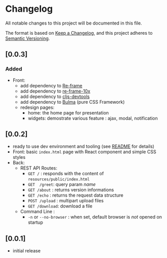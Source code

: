 # Changelog

All notable changes to this project will be documented in this file.

The format is based on [Keep a Changelog],
and this project adheres to [Semantic Versioning].


## [0.0.3]
### Added
- Front:
  - add dependency to [Re-frame](https://day8.github.io/re-frame/)
  - add dependency to [re-frame-10x](https://github.com/day8/re-frame-10x)
  - add dependency to [cljs-devtools](https://github.com/binaryage/cljs-devtools)
  - add dependency to [Bulma](https://bulma.io) (pure CSS Framework)
  - redesign pages: 
    - home: the home page for presentation
    - widgets: demostrate various feature : ajax, modal, notification

## [0.0.2]
- ready to use dev environment and tooling (see [README](README.md) for details)
- Front: basic `index.html` page with React component and simple CSS styles
- Back: 
  - REST API Routes:
    - `GET /` : responds with the content of `resources/public/index.html`
    - `GET  /greet`: query param *name*
    - `GET /about` : returns version informations
    - `GET /echo` : returns the request data structure
    - `POST /upload` : multipart upload files
    - `GET /download`: download a file
  - Command Line :
    - `-n` or `--no-browser` : when set, default browser is *not* opened on startup

## [0.0.1]
- initial release


<!-- Links -->
[keep a changelog]: https://keepachangelog.com/en/1.0.0/
[semantic versioning]: https://semver.org/spec/v2.0.0.html

